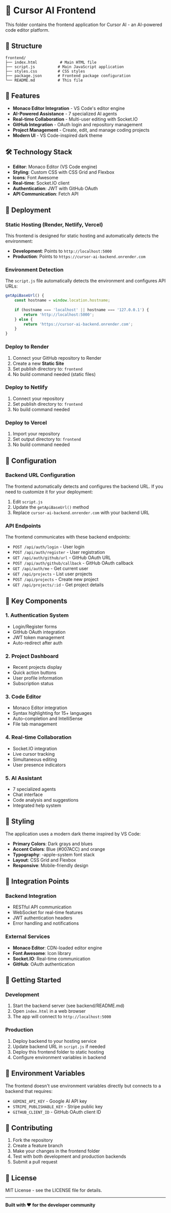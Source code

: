 # 🎨 Cursor AI Frontend

This folder contains the frontend application for Cursor AI - an AI-powered code editor platform.

## 📁 Structure

```
frontend/
├── index.html          # Main HTML file
├── script.js          # Main JavaScript application
├── styles.css         # CSS styles
├── package.json       # Frontend package configuration
└── README.md          # This file
```

## 🚀 Features

- **Monaco Editor Integration** - VS Code's editor engine
- **AI-Powered Assistance** - 7 specialized AI agents
- **Real-time Collaboration** - Multi-user editing with Socket.IO
- **GitHub Integration** - OAuth login and repository management
- **Project Management** - Create, edit, and manage coding projects
- **Modern UI** - VS Code-inspired dark theme

## 🛠️ Technology Stack

- **Editor**: Monaco Editor (VS Code engine)
- **Styling**: Custom CSS with CSS Grid and Flexbox
- **Icons**: Font Awesome
- **Real-time**: Socket.IO client
- **Authentication**: JWT with GitHub OAuth
- **API Communication**: Fetch API

## 📱 Deployment

### Static Hosting (Render, Netlify, Vercel)

This frontend is designed for static hosting and automatically detects the environment:

- **Development**: Points to `http://localhost:5000`
- **Production**: Points to `https://cursor-ai-backend.onrender.com`

### Environment Detection

The `script.js` file automatically detects the environment and configures API URLs:

```javascript
getApiBaseUrl() {
    const hostname = window.location.hostname;
    
    if (hostname === 'localhost' || hostname === '127.0.0.1') {
        return 'http://localhost:5000';
    } else {
        return 'https://cursor-ai-backend.onrender.com';
    }
}
```

### Deploy to Render

1. Connect your GitHub repository to Render
2. Create a new **Static Site**
3. Set publish directory to: `frontend`
4. No build command needed (static files)

### Deploy to Netlify

1. Connect your repository
2. Set publish directory to: `frontend`
3. No build command needed

### Deploy to Vercel

1. Import your repository
2. Set output directory to: `frontend`
3. No build command needed

## 🔧 Configuration

### Backend URL Configuration

The frontend automatically detects and configures the backend URL. If you need to customize it for your deployment:

1. Edit `script.js`
2. Update the `getApiBaseUrl()` method
3. Replace `cursor-ai-backend.onrender.com` with your backend URL

### API Endpoints

The frontend communicates with these backend endpoints:

- `POST /api/auth/login` - User login
- `POST /api/auth/register` - User registration
- `GET /api/auth/github/url` - GitHub OAuth URL
- `POST /api/auth/github/callback` - GitHub OAuth callback
- `GET /api/auth/me` - Get current user
- `GET /api/projects` - List user projects
- `POST /api/projects` - Create new project
- `GET /api/projects/:id` - Get project details

## 🎯 Key Components

### 1. Authentication System
- Login/Register forms
- GitHub OAuth integration
- JWT token management
- Auto-redirect after auth

### 2. Project Dashboard
- Recent projects display
- Quick action buttons
- User profile information
- Subscription status

### 3. Code Editor
- Monaco Editor integration
- Syntax highlighting for 15+ languages
- Auto-completion and IntelliSense
- File tab management

### 4. Real-time Collaboration
- Socket.IO integration
- Live cursor tracking
- Simultaneous editing
- User presence indicators

### 5. AI Assistant
- 7 specialized agents
- Chat interface
- Code analysis and suggestions
- Integrated help system

## 🎨 Styling

The application uses a modern dark theme inspired by VS Code:

- **Primary Colors**: Dark grays and blues
- **Accent Colors**: Blue (#007ACC) and orange
- **Typography**: -apple-system font stack
- **Layout**: CSS Grid and Flexbox
- **Responsive**: Mobile-friendly design

## 🔌 Integration Points

### Backend Integration
- RESTful API communication
- WebSocket for real-time features
- JWT authentication headers
- Error handling and notifications

### External Services
- **Monaco Editor**: CDN-loaded editor engine
- **Font Awesome**: Icon library
- **Socket.IO**: Real-time communication
- **GitHub**: OAuth authentication

## 🚀 Getting Started

### Development

1. Start the backend server (see backend/README.md)
2. Open `index.html` in a web browser
3. The app will connect to `http://localhost:5000`

### Production

1. Deploy backend to your hosting service
2. Update backend URL in `script.js` if needed
3. Deploy this frontend folder to static hosting
4. Configure environment variables in backend

## 📝 Environment Variables

The frontend doesn't use environment variables directly but connects to a backend that requires:

- `GEMINI_API_KEY` - Google AI API key
- `STRIPE_PUBLISHABLE_KEY` - Stripe public key
- `GITHUB_CLIENT_ID` - GitHub OAuth client ID

## 🤝 Contributing

1. Fork the repository
2. Create a feature branch
3. Make your changes in the frontend folder
4. Test with both development and production backends
5. Submit a pull request

## 📄 License

MIT License - see the LICENSE file for details.

---

**Built with ❤️ for the developer community**